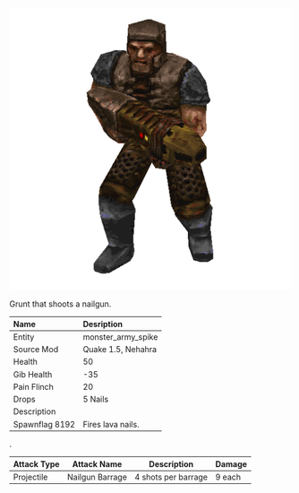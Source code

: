 ![Monster Picture](assets/img/grunt_spike.png)

Grunt that shoots a nailgun.

|Name   |Desription|
|:------|:------------|
|Entity |monster_army_spike|
|Source Mod|Quake 1.5, Nehahra|
|Health|50|
|Gib Health|-35|
|Pain Flinch|20|
|Drops|5 Nails|
|Description||
|Spawnflag 8192|Fires lava nails.|

.

|Attack Type|Attack Name|Description|Damage|
|-----------|-----------|-----------|------|
|Projectile |Nailgun Barrage|4 shots per barrage|9 each|